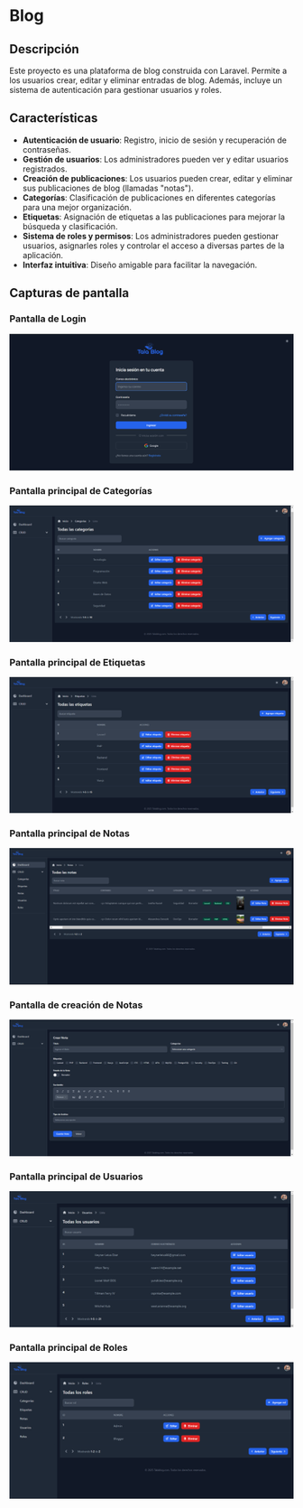 # Blog

## Descripción
Este proyecto es una plataforma de blog construida con Laravel. Permite a los usuarios crear, editar y eliminar entradas de blog. Además, incluye un sistema de autenticación para gestionar usuarios y roles.

## Características

- **Autenticación de usuario**: Registro, inicio de sesión y recuperación de contraseñas.
- **Gestión de usuarios**: Los administradores pueden ver y editar usuarios registrados.
- **Creación de publicaciones**: Los usuarios pueden crear, editar y eliminar sus publicaciones de blog (llamadas "notas").
- **Categorías**: Clasificación de publicaciones en diferentes categorías para una mejor organización.
- **Etiquetas**: Asignación de etiquetas a las publicaciones para mejorar la búsqueda y clasificación.
- **Sistema de roles y permisos**: Los administradores pueden gestionar usuarios, asignarles roles y controlar el acceso a diversas partes de la aplicación.
- **Interfaz intuitiva**: Diseño amigable para facilitar la navegación.

## Capturas de pantalla

### Pantalla de Login
![Pantalla de Login](public/images/screenshots/Login.png)
### Pantalla principal de Categorías
![Pantalla principal de Categorías](public/images/screenshots/Categories.png)
### Pantalla principal de Etiquetas
![Pantalla principal de Etiquetas](public/images/screenshots/Tags.png)
### Pantalla principal de Notas
![Pantalla principal de Notas](public/images/screenshots/Post.png)
### Pantalla de creación de Notas
![Pantalla de creación de Notas](public/images/screenshots/FormPost.png)
### Pantalla principal de Usuarios
![Pantalla principal de Usuarios](public/images/screenshots/Users.png)
### Pantalla principal de Roles
![Pantalla principal de Roles](public/images/screenshots/Roles.png)